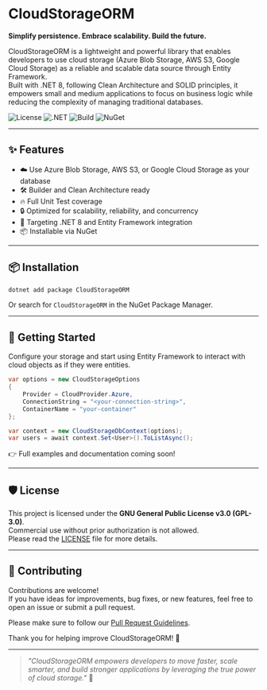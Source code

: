 # CloudStorageORM

**Simplify persistence. Embrace scalability. Build the future.**

CloudStorageORM is a lightweight and powerful library that enables developers to use cloud storage (Azure Blob Storage, AWS S3, Google Cloud Storage) as a reliable and scalable data source through Entity Framework.  
Built with .NET 8, following Clean Architecture and SOLID principles, it empowers small and medium applications to focus on business logic while reducing the complexity of managing traditional databases.

![License](https://img.shields.io/badge/license-GPLv3-blue)
![.NET](https://img.shields.io/badge/.NET-8.0-blue)
![Build](https://github.com/rzavalik/CloudStorageORM/actions/workflows/ci.yml/badge.svg)
![NuGet](https://img.shields.io/nuget/v/CloudStorageORM?color=blue)

---

## ✨ Features

- ☁️ Use Azure Blob Storage, AWS S3, or Google Cloud Storage as your database
- 🛠️ Builder and Clean Architecture ready
- 🔥 Full Unit Test coverage
- 🔒 Optimized for scalability, reliability, and concurrency
- 🎯 Targeting .NET 8 and Entity Framework integration
- 📦 Installable via NuGet

---

## 📦 Installation

```bash
dotnet add package CloudStorageORM
```

Or search for `CloudStorageORM` in the NuGet Package Manager.

---

## 🚀 Getting Started

Configure your storage and start using Entity Framework to interact with cloud objects as if they were entities.

```csharp
var options = new CloudStorageOptions
{
    Provider = CloudProvider.Azure,
    ConnectionString = "<your-connection-string>",
    ContainerName = "your-container"
};

var context = new CloudStorageDbContext(options);
var users = await context.Set<User>().ToListAsync();
```

👉 Full examples and documentation coming soon!

---

## 🛡️ License

This project is licensed under the **GNU General Public License v3.0 (GPL-3.0)**.  
Commercial use without prior authorization is not allowed.  
Please read the [LICENSE](LICENSE) file for more details.

---

## 🤝 Contributing

Contributions are welcome!  
If you have ideas for improvements, bug fixes, or new features, feel free to open an issue or submit a pull request.

Please make sure to follow our [Pull Request Guidelines](./.github/PULL_REQUEST_TEMPLATE.md).

Thank you for helping improve CloudStorageORM! 🚀

---

> _"CloudStorageORM empowers developers to move faster, scale smarter, and build stronger applications by leveraging the true power of cloud storage."_ 🚀
